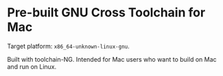 # Pre-built GNU Cross Toolchain for Mac

Target platform: `x86_64-unknown-linux-gnu`.

Built with toolchain-NG. Intended for Mac users who want to build on Mac and run on Linux.
